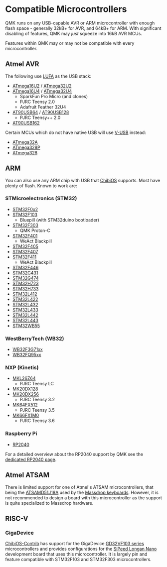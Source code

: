 # Compatible Microcontrollers

QMK runs on any USB-capable AVR or ARM microcontroller with enough flash space - generally 32kB+ for AVR, and 64kB+ for ARM. With significant disabling of features, QMK may *just* squeeze into 16kB AVR MCUs.

Features within QMK may or may not be compatible with every microcontroller.

## Atmel AVR

The following use [LUFA](https://www.fourwalledcubicle.com/LUFA.php) as the USB stack:

* [ATmega16U2](https://www.microchip.com/wwwproducts/en/ATmega16U2) / [ATmega32U2](https://www.microchip.com/wwwproducts/en/ATmega32U2)
* [ATmega16U4](https://www.microchip.com/wwwproducts/en/ATmega16U4) / [ATmega32U4](https://www.microchip.com/wwwproducts/en/ATmega32U4)
  * SparkFun Pro Micro (and clones)
  * PJRC Teensy 2.0
  * Adafruit Feather 32U4
* [AT90USB64](https://www.microchip.com/wwwproducts/en/AT90USB646) / [AT90USB128](https://www.microchip.com/wwwproducts/en/AT90USB1286)
  * PJRC Teensy++ 2.0
* [AT90USB162](https://www.microchip.com/wwwproducts/en/AT90USB162)

Certain MCUs which do not have native USB will use [V-USB](https://www.obdev.at/products/vusb/index.html) instead:

* [ATmega32A](https://www.microchip.com/wwwproducts/en/ATmega32A)
* [ATmega328P](https://www.microchip.com/wwwproducts/en/ATmega328P)
* [ATmega328](https://www.microchip.com/wwwproducts/en/ATmega328)

## ARM

You can also use any ARM chip with USB that [ChibiOS](https://www.chibios.org) supports. Most have plenty of flash. Known to work are:

### STMicroelectronics (STM32)

 * [STM32F0x2](https://www.st.com/en/microcontrollers-microprocessors/stm32f0x2.html)
 * [STM32F103](https://www.st.com/en/microcontrollers-microprocessors/stm32f103.html)
   * Bluepill (with STM32duino bootloader)
 * [STM32F303](https://www.st.com/en/microcontrollers-microprocessors/stm32f303.html)
   * QMK Proton-C
 * [STM32F401](https://www.st.com/en/microcontrollers-microprocessors/stm32f401.html)
   * WeAct Blackpill
 * [STM32F405](https://www.st.com/en/microcontrollers-microprocessors/stm32f405-415.html)
 * [STM32F407](https://www.st.com/en/microcontrollers-microprocessors/stm32f407-417.html)
 * [STM32F411](https://www.st.com/en/microcontrollers-microprocessors/stm32f411.html)
   * WeAct Blackpill
 * [STM32F446](https://www.st.com/en/microcontrollers-microprocessors/stm32f446.html)
 * [STM32G431](https://www.st.com/en/microcontrollers-microprocessors/stm32g4x1.html)
 * [STM32G474](https://www.st.com/en/microcontrollers-microprocessors/stm32g4x4.html)
 * [STM32H723](https://www.st.com/en/microcontrollers-microprocessors/stm32h723-733.html)
 * [STM32H733](https://www.st.com/en/microcontrollers-microprocessors/stm32h723-733.html)
 * [STM32L412](https://www.st.com/en/microcontrollers-microprocessors/stm32l4x2.html)
 * [STM32L422](https://www.st.com/en/microcontrollers-microprocessors/stm32l4x2.html)
 * [STM32L432](https://www.st.com/en/microcontrollers-microprocessors/stm32l4x2.html)
 * [STM32L433](https://www.st.com/en/microcontrollers-microprocessors/stm32l4x3.html)
 * [STM32L442](https://www.st.com/en/microcontrollers-microprocessors/stm32l4x2.html)
 * [STM32L443](https://www.st.com/en/microcontrollers-microprocessors/stm32l4x3.html)
 * [STM32WB55](https://www.st.com/en/microcontrollers-microprocessors/stm32wbx5.html)

### WestBerryTech (WB32)

 * [WB32F3G71xx](http://www.westberrytech.com)
 * [WB32FQ95xx](http://www.westberrytech.com)

### NXP (Kinetis)

 * [MKL26Z64](https://www.nxp.com/products/processors-and-microcontrollers/arm-microcontrollers/general-purpose-mcus/kl-series-cortex-m0-plus/kinetis-kl2x-72-96-mhz-usb-ultra-low-power-microcontrollers-mcus-based-on-arm-cortex-m0-plus-core:KL2x)
   * PJRC Teensy LC
 * [MK20DX128](https://www.nxp.com/products/processors-and-microcontrollers/arm-microcontrollers/general-purpose-mcus/k-series-cortex-m4/k2x-usb/kinetis-k20-50-mhz-full-speed-usb-mixed-signal-integration-microcontrollers-based-on-arm-cortex-m4-core:K20_50)
 * [MK20DX256](https://www.nxp.com/products/processors-and-microcontrollers/arm-microcontrollers/general-purpose-mcus/k-series-cortex-m4/k2x-usb/kinetis-k20-72-mhz-full-speed-usb-mixed-signal-integration-microcontrollers-mcus-based-on-arm-cortex-m4-core:K20_72)
   * PJRC Teensy 3.2
 * [MK64FX512](https://www.nxp.com/products/processors-and-microcontrollers/arm-microcontrollers/general-purpose-mcus/k-series-cortex-m4/k6x-ethernet/kinetis-k64-120-mhz-256-kb-sram-microcontrollers-mcus-based-on-arm-cortex-m4-core:K64_120)
   * PJRC Teensy 3.5
 * [MK66FX1M0](https://www.nxp.com/products/processors-and-microcontrollers/arm-microcontrollers/general-purpose-mcus/k-series-cortex-m4/k6x-ethernet/kinetis-k66-180-mhz-dual-high-speed-full-speed-usbs-2mb-flash-microcontrollers-mcus-based-on-arm-cortex-m4-core:K66_180)
   * PJRC Teensy 3.6

### Raspberry Pi

* [RP2040](https://www.raspberrypi.com/documentation/microcontrollers/rp2040.html)

For a detailed overview about the RP2040 support by QMK see the [dedicated RP2040 page](platformdev_rp2040.md).

## Atmel ATSAM

There is limited support for one of Atmel's ATSAM microcontrollers, that being the [ATSAMD51J18A](https://www.microchip.com/wwwproducts/en/ATSAMD51J18A) used by the [Massdrop keyboards](https://github.com/qmk/qmk_firmware/tree/master/keyboards/massdrop). However, it is not recommended to design a board with this microcontroller as the support is quite specialized to Massdrop hardware.

## RISC-V

### GigaDevice

[ChibiOS-Contrib](https://github.com/ChibiOS/ChibiOS-Contrib) has support for the GigaDevice [GD32VF103 series](https://www.gigadevice.com/products/microcontrollers/gd32/risc-v/mainstream-line/gd32vf103-series/) microcontrollers and provides configurations for the [SiPeed Longan Nano](https://longan.sipeed.com/en/) development board that uses this microcontroller. It is largely pin and feature compatible with STM32F103 and STM32F303 microcontrollers.
